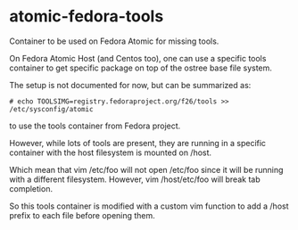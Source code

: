# atomic-fedora-tools
Container to be used on Fedora Atomic for missing tools.

On Fedora Atomic Host (and Centos too), one can use a specific
tools container to get specific package on top of the ostree base
file system.

The setup is not documented for now, but can be summarized as:

    # echo TOOLSIMG=registry.fedoraproject.org/f26/tools >> /etc/sysconfig/atomic

to use the tools container from Fedora project.

However, while lots of tools are present, they are running in a specific
container with the host filesystem is mounted on /host.

Which mean that vim /etc/foo will not open /etc/foo since it will be running with
a different filesystem. However, vim /host/etc/foo will break tab completion.

So this tools container is modified with a custom vim function to add a /host
prefix to each file before opening them.
